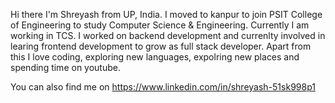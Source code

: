 Hi there I'm Shreyash from UP, India. I moved to kanpur to join PSIT College of Engineering to study Computer Science & Engineering. Currently I am working in TCS. I worked on backend development and currenlty involved in learing frontend development to grow as full stack developer. Apart from this I love coding, exploring new languages, expolring new places and spending time on youtube.

You can also find me on https://www.linkedin.com/in/shreyash-51sk998p1
